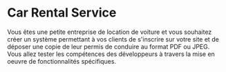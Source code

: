 # Car Rental Service

Vous êtes une petite entreprise de location de voiture et vous souhaitez créer un système permettant à vos clients de s'inscrire sur votre site et de déposer une copie de leur permis de conduire au format PDF ou JPEG. Vous allez tester les compétences des développeurs à travers la mise en oeuvre de fonctionnalités spécifiques.
